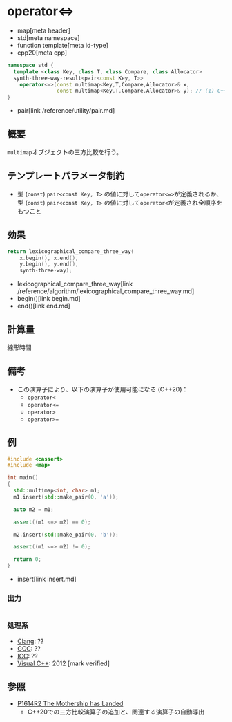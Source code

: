 # operator<=>
* map[meta header]
* std[meta namespace]
* function template[meta id-type]
* cpp20[meta cpp]

```cpp
namespace std {
  template <class Key, class T, class Compare, class Allocator>
  synth-three-way-result<pair<const Key, T>>
    operator<=>(const multimap<Key,T,Compare,Allocator>& x,
                const multimap<Key,T,Compare,Allocator>& y); // (1) C++20
}
```
* pair[link /reference/utility/pair.md]

## 概要
`multimap`オブジェクトの三方比較を行う。


## テンプレートパラメータ制約
- 型 (`const`) `pair<const Key, T>` の値に対して`operator<=>`が定義されるか、型 (`const`) `pair<const Key, T>` の値に対して`operator<`が定義され全順序をもつこと


## 効果
```cpp
return lexicographical_compare_three_way(
    x.begin(), x.end(),
    y.begin(), y.end(),
    synth-three-way);
```
* lexicographical_compare_three_way[link /reference/algorithm/lexicographical_compare_three_way.md]
* begin()[link begin.md]
* end()[link end.md]


## 計算量
線形時間


## 備考
- この演算子により、以下の演算子が使用可能になる (C++20)：
    - `operator<`
    - `operator<=`
    - `operator>`
    - `operator>=`



## 例
```cpp example
#include <cassert>
#include <map>

int main()
{
  std::multimap<int, char> m1;
  m1.insert(std::make_pair(0, 'a'));

  auto m2 = m1;

  assert((m1 <=> m2) == 0);

  m2.insert(std::make_pair(0, 'b'));

  assert((m1 <=> m2) != 0);

  return 0;
}
```
* insert[link insert.md]

### 出力
```
```

### 処理系
- [Clang](/implementation.md#clang): ??
- [GCC](/implementation.md#gcc): ??
- [ICC](/implementation.md#icc): ??
- [Visual C++](/implementation.md#visual_cpp): 2012 [mark verified]


## 参照
- [P1614R2 The Mothership has Landed](https://www.open-std.org/jtc1/sc22/wg21/docs/papers/2019/p1614r2.html)
    - C++20での三方比較演算子の追加と、関連する演算子の自動導出
